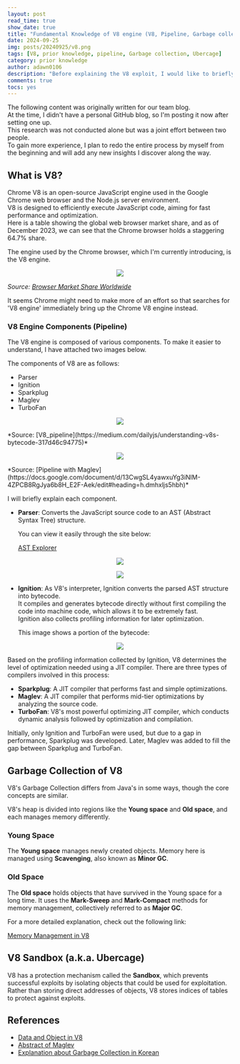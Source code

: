 ```yaml
---
layout: post
read_time: true
show_date: true
title: "Fundamental Knowledge of V8 engine (V8, Pipeline, Garbage collection, Ubercage)"
date: 2024-09-25
img: posts/20240925/v8.png
tags: [V8, prior knowledge, pipeline, Garbage collection, Ubercage]
category: prior knowledge
author: adawn0106
description: "Before explaining the V8 exploit, I would like to briefly introduce some prior knowledge you need to understand, including V8, Pipeline, Garbage Collection, and Ubercage."
comments: true
tocs: yes
---
```


The following content was originally written for our team blog.  
At the time, I didn't have a personal GitHub blog, so I'm posting it now after setting one up.  
This research was not conducted alone but was a joint effort between two people.  
To gain more experience, I plan to redo the entire process by myself from the beginning and will add any new insights I discover along the way.

## What is V8?

Chrome V8 is an open-source JavaScript engine used in the Google Chrome web browser and the Node.js server environment.  
V8 is designed to efficiently execute JavaScript code, aiming for fast performance and optimization.  
Here is a table showing the global web browser market share, and as of December 2023, we can see that the Chrome browser holds a staggering 64.7% share.

The engine used by the Chrome browser, which I'm currently introducing, is the V8 engine.

<p align="center">
    <img src="https://github.com/user-attachments/assets/0a823c86-6e55-41b4-a956-28a7ab7cd5b5" />
</p>

*Source: [Browser Market Share Worldwide](https://gs.statcounter.com/browser-market-share#monthly-202312-202312-bar)*

It seems Chrome might need to make more of an effort so that searches for 'V8 engine' immediately bring up the Chrome V8 engine instead.

### V8 Engine Components (Pipeline)

The V8 engine is composed of various components. To make it easier to understand, I have attached two images below.

The components of V8 are as follows:

- Parser
- Ignition
- Sparkplug
- Maglev
- TurboFan

<p align="center">
    <img src="https://github.com/user-attachments/assets/88795d10-86c5-45f2-9bc8-0ad99580b759" />
</p>
*Source: [V8_pipeline](https://medium.com/dailyjs/understanding-v8s-bytecode-317d46c94775)*

<p align="center">
    <img src="https://github.com/user-attachments/assets/6aaf0bad-08c3-4520-966f-7f8f8f6ed823" />
</p>
*Source: [Pipeline with Maglev](https://docs.google.com/document/d/13CwgSL4yawxuYg3iNlM-4ZPCB8RgJya6b8H_E2F-Aek/edit#heading=h.dmhxljs5hbh)*

I will briefly explain each component.

- **Parser**: Converts the JavaScript source code to an AST (Abstract Syntax Tree) structure.

  You can view it easily through the site below:

  [AST Explorer](https://astexplorer.net/)

<p align="center">
    <img src="https://github.com/user-attachments/assets/1544592a-d3c2-45ff-ab6d-97d689cfa2a6" />
</p>

<p align="center">
    <img src="https://github.com/user-attachments/assets/d4214fee-b9f1-4543-a9b5-bec505bf1d1d" />
</p>

- **Ignition**: As V8's interpreter, Ignition converts the parsed AST structure into bytecode.  
  It compiles and generates bytecode directly without first compiling the code into machine code, which allows it to be extremely fast.  
  Ignition also collects profiling information for later optimization.

  This image shows a portion of the bytecode:

<p align="center">
    <img src="https://github.com/user-attachments/assets/e5b646c6-259a-40cd-bcc5-0e83f93f5841" />
</p>

Based on the profiling information collected by Ignition, V8 determines the level of optimization needed using a JIT compiler. There are three types of compilers involved in this process:

- **Sparkplug**: A JIT compiler that performs fast and simple optimizations.
- **Maglev**: A JIT compiler that performs mid-tier optimizations by analyzing the source code.
- **TurboFan**: V8's most powerful optimizing JIT compiler, which conducts dynamic analysis followed by optimization and compilation.

Initially, only Ignition and TurboFan were used, but due to a gap in performance, Sparkplug was developed. Later, Maglev was added to fill the gap between Sparkplug and TurboFan.

## Garbage Collection of V8

V8's Garbage Collection differs from Java's in some ways, though the core concepts are similar.

V8's heap is divided into regions like the **Young space** and **Old space**, and each manages memory differently.

### Young Space

The **Young space** manages newly created objects. Memory here is managed using **Scavenging**, also known as **Minor GC**.

### Old Space

The **Old space** holds objects that have survived in the Young space for a long time. It uses the **Mark-Sweep** and **Mark-Compact** methods for memory management, collectively referred to as **Major GC**.

For a more detailed explanation, check out the following link:

[Memory Management in V8](https://deepu.tech/memory-management-in-v8/)

## V8 Sandbox (a.k.a. Ubercage)

V8 has a protection mechanism called the **Sandbox**, which prevents successful exploits by isolating objects that could be used for exploitation.  
Rather than storing direct addresses of objects, V8 stores indices of tables to protect against exploits.

## References

- [Data and Object in V8](https://www.dashlane.com/blog/how-is-data-stored-in-v8-js-engine-memory)
- [Abstract of Maglev](https://research.google/pubs/maglev-a-fast-and-reliable-software-network-load-balancer/)
- [Explanation about Garbage Collection in Korean](https://medium.com/hcleedev/web-javascript%EC%9D%98-garbage-collection-v8-%EC%97%94%EC%A7%84-9409c5be917c)





